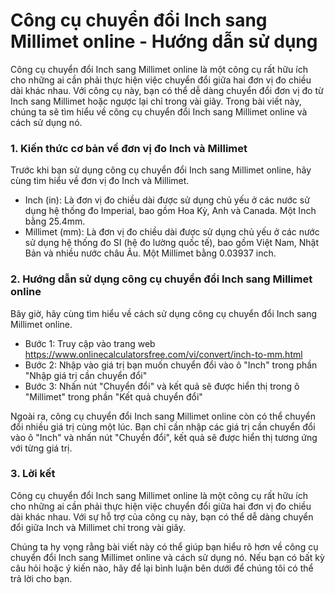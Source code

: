Công cụ chuyển đổi Inch sang Millimet online - Hướng dẫn sử dụng
================================================================

Công cụ chuyển đổi Inch sang Millimet online là một công cụ rất hữu ích cho những ai cần phải thực hiện việc chuyển đổi giữa hai đơn vị đo chiều dài khác nhau. Với công cụ này, bạn có thể dễ dàng chuyển đổi đơn vị đo từ Inch sang Millimet hoặc ngược lại chỉ trong vài giây. Trong bài viết này, chúng ta sẽ tìm hiểu về công cụ chuyển đổi Inch sang Millimet online và cách sử dụng nó.

### 1. Kiến thức cơ bản về đơn vị đo Inch và Millimet

Trước khi bạn sử dụng công cụ chuyển đổi Inch sang Millimet online, hãy cùng tìm hiểu về đơn vị đo Inch và Millimet.

- Inch (in): Là đơn vị đo chiều dài được sử dụng chủ yếu ở các nước sử dụng hệ thống đo Imperial, bao gồm Hoa Kỳ, Anh và Canada. Một Inch bằng 25.4mm.
- Millimet (mm): Là đơn vị đo chiều dài được sử dụng chủ yếu ở các nước sử dụng hệ thống đo SI (hệ đo lường quốc tế), bao gồm Việt Nam, Nhật Bản và nhiều nước châu Âu. Một Millimet bằng 0.03937 inch.

### 2. Hướng dẫn sử dụng công cụ chuyển đổi Inch sang Millimet online

Bây giờ, hãy cùng tìm hiểu về cách sử dụng công cụ chuyển đổi Inch sang Millimet online.

- Bước 1: Truy cập vào trang web <https://www.onlinecalculatorsfree.com/vi/convert/inch-to-mm.html>
- Bước 2: Nhập vào giá trị bạn muốn chuyển đổi vào ô "Inch" trong phần "Nhập giá trị cần chuyển đổi"
- Bước 3: Nhấn nút "Chuyển đổi" và kết quả sẽ được hiển thị trong ô "Millimet" trong phần "Kết quả chuyển đổi"

Ngoài ra, công cụ chuyển đổi Inch sang Millimet online còn có thể chuyển đổi nhiều giá trị cùng một lúc. Bạn chỉ cần nhập các giá trị cần chuyển đổi vào ô "Inch" và nhấn nút "Chuyển đổi", kết quả sẽ được hiển thị tương ứng với từng giá trị.

### 3. Lời kết

Công cụ chuyển đổi Inch sang Millimet online là một công cụ rất hữu ích cho những ai cần phải thực hiện việc chuyển đổi giữa hai đơn vị đo chiều dài khác nhau. Với sự hỗ trợ của công cụ này, bạn có thể dễ dàng chuyển đổi giữa Inch và Millimet chỉ trong vài giây.

Chúng ta hy vọng rằng bài viết này có thể giúp bạn hiểu rõ hơn về công cụ chuyển đổi Inch sang Millimet online và cách sử dụng nó. Nếu bạn có bất kỳ câu hỏi hoặc ý kiến ​​nào, hãy để lại bình luận bên dưới để chúng tôi có thể trả lời cho bạn.